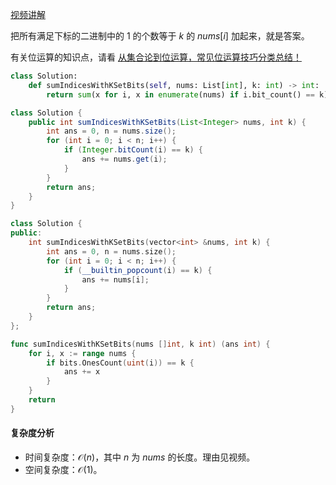 [视频讲解](https://www.bilibili.com/video/BV1Lm4y1N7mf/)

把所有满足下标的二进制中的 $1$ 的个数等于 $k$ 的 $\textit{nums}[i]$ 加起来，就是答案。

有关位运算的知识点，请看 [从集合论到位运算，常见位运算技巧分类总结！](https://leetcode.cn/circle/discuss/CaOJ45/)

```py [sol-Python3]
class Solution:
    def sumIndicesWithKSetBits(self, nums: List[int], k: int) -> int:
        return sum(x for i, x in enumerate(nums) if i.bit_count() == k)
```

```java [sol-Java]
class Solution {
    public int sumIndicesWithKSetBits(List<Integer> nums, int k) {
        int ans = 0, n = nums.size();
        for (int i = 0; i < n; i++) {
            if (Integer.bitCount(i) == k) {
                ans += nums.get(i);
            }
        }
        return ans;
    }
}
```

```cpp [sol-C++]
class Solution {
public:
    int sumIndicesWithKSetBits(vector<int> &nums, int k) {
        int ans = 0, n = nums.size();
        for (int i = 0; i < n; i++) {
            if (__builtin_popcount(i) == k) {
                ans += nums[i];
            }
        }
        return ans;
    }
};
```

```go [sol-Go]
func sumIndicesWithKSetBits(nums []int, k int) (ans int) {
	for i, x := range nums {
		if bits.OnesCount(uint(i)) == k {
			ans += x
		}
	}
	return
}
```

#### 复杂度分析

- 时间复杂度：$\mathcal{O}(n)$，其中 $n$ 为 $\textit{nums}$ 的长度。理由见视频。
- 空间复杂度：$\mathcal{O}(1)$。
